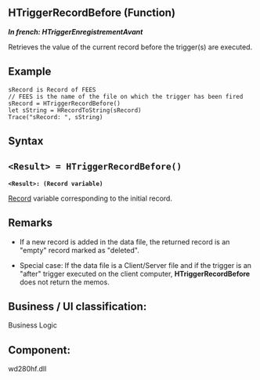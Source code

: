 
## HTriggerRecordBefore (Function)

***In french: HTriggerEnregistrementAvant***



<a name="XUse"></a>
<a name="Use"></a>
<a name="description"></a>
Retrieves the value of the current record before the trigger(s) are executed.
<a name="Example1"></a>
<a name="sample_code"></a>

## Example


```wl
sRecord is Record of FEES
// FEES is the name of the file on which the trigger has been fired
sRecord = HTriggerRecordBefore()
let sString = HRecordToString(sRecord)
Trace("sRecord: ", sString)
```

<a name="XSYNTAX"></a>

## Syntax
<a name="SYNTAX1"></a>

`<Result> = HTriggerRecordBefore()`
---

**`<Result>: (Record variable)`**

[Record](../WDLang4/1000020962.md) variable corresponding to the initial record.



<a name="NOTE0"></a>
<a name="NOTE0_1"></a>

## Remarks


- If a new record is added in the data file, the returned record is an "empty" record marked as "deleted". 

- Special case: If the data file is a Client/Server file and if the trigger is an "after" trigger executed on the client computer, **HTriggerRecordBefore** does not return the memos. 




<a name="XComponent"></a>

## Business / UI classification:
Business Logic
## Component:
wd280hf.dll
